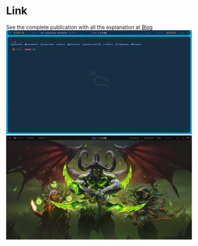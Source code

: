 # Link

See the complete publication with all the explanation at [Blog](https://4xloff.github.io/blog/Entorno-Pentesting.html)
![Desktop](https://github.com/4xLoff/Entorno/blob/main/spotyfy.gif)
![Desktop](https://github.com/4xLoff/Entorno/blob/main/final.png)


